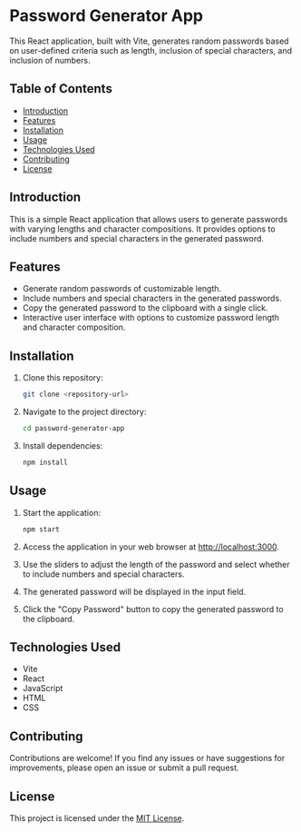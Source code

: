 # Password Generator App

This React application, built with Vite, generates random passwords based on user-defined criteria such as length, inclusion of special characters, and inclusion of numbers.

## Table of Contents

- [Introduction](#introduction)
- [Features](#features)
- [Installation](#installation)
- [Usage](#usage)
- [Technologies Used](#technologies-used)
- [Contributing](#contributing)
- [License](#license)

## Introduction

This is a simple React application that allows users to generate passwords with varying lengths and character compositions. It provides options to include numbers and special characters in the generated password.

## Features

- Generate random passwords of customizable length.
- Include numbers and special characters in the generated passwords.
- Copy the generated password to the clipboard with a single click.
- Interactive user interface with options to customize password length and character composition.

## Installation

1. Clone this repository:

    ```bash
    git clone <repository-url>
    ```

2. Navigate to the project directory:

    ```bash
    cd password-generator-app
    ```

3. Install dependencies:

    ```bash
    npm install
    ```

## Usage

1. Start the application:

    ```bash
    npm start
    ```

2. Access the application in your web browser at [http://localhost:3000](http://localhost:3000).

3. Use the sliders to adjust the length of the password and select whether to include numbers and special characters.

4. The generated password will be displayed in the input field.

5. Click the "Copy Password" button to copy the generated password to the clipboard.

## Technologies Used

- Vite
- React
- JavaScript
- HTML
- CSS

## Contributing

Contributions are welcome! If you find any issues or have suggestions for improvements, please open an issue or submit a pull request.

## License

This project is licensed under the [MIT License](LICENSE).
